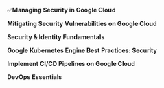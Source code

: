 ✅**Managing Security in Google Cloud**

**Mitigating Security Vulnerabilities on Google Cloud**

**Security & Identity Fundamentals**

**Google Kubernetes Engine Best Practices: Security**

**Implement CI/CD Pipelines on Google Cloud**

**DevOps Essentials**

